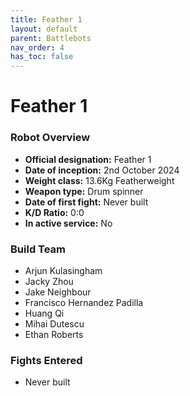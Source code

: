```yaml
---
title: Feather 1
layout: default
parent: Battlebots
nav_order: 4
has_toc: false
---
```


# Feather 1

### Robot Overview
- **Official designation:** Feather 1
- **Date of inception:** 2nd October 2024
- **Weight class:** 13.6Kg Featherweight
- **Weapon type:** Drum spinner
- **Date of first fight:** Never built
- **K/D Ratio:** 0:0
- **In active service:** No

### Build Team
- Arjun Kulasingham
- Jacky Zhou
- Jake Neighbour
- Francisco Hernandez Padilla
- Huang Qi
- Mihai Dutescu
- Ethan Roberts

### Fights Entered
- Never built
